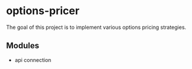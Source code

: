 # options-pricer
The goal of this project is to implement various options pricing strategies. 

## Modules
- api connection